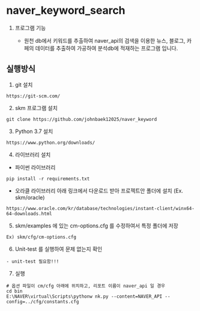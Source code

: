 # naver_keyword_search
1. 프로그램 기능

     - 원천 db에서 키워드를 추출하여 naver_api의 검색을 이용한 뉴스, 블로그, 카페의 데이터를 추출하여 가공하여 분석db에 적재하는 프로그램 입니다.

## 실행방식

1. git 설치
```
https://git-scm.com/
```

2. skm 프로그램 설치
```
git clone https://github.com/johnbaek12025/naver_keyword
```

3. Python 3.7 설치
```
https://www.python.org/downloads/
```

4. 라이브러리 설치
- 파이썬 라이브러리
```
pip install -r requirements.txt
```

- 오라클 라이브러리
아래 링크에서 다운로드 받아 프로젝트안 폴더에 설치 (Ex. skm/oracle)
```
https://www.oracle.com/kr/database/technologies/instant-client/winx64-64-downloads.html
```

5. skm/examples 에 있는 cm-options.cfg 를 수정하여서 특정 폴더에 저장
```
Ex) skm/cfg/cm-options.cfg
```

6. Unit-test 를 실행하여 문제 없는지 확인
```
- unit-test 필요함!!!
```

7. 실행
```
# 옵션 파일이 cm/cfg 아래에 위치하고, 리포트 이름이 naver_api 일 경우
cd bin
E:\NAVER\virtual\Scripts\pythonw nk.py --content=NAVER_API --config=../cfg/constants.cfg
```
